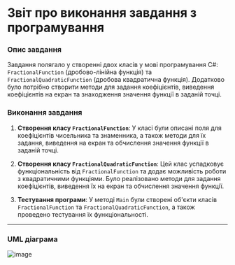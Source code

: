 Звіт про виконання завдання з програмування
===============================================

### Опис завдання
Завдання полягало у створенні двох класів у мові програмування C#: `FractionalFunction` (дробово-лінійна функція) та `FractionalQuadraticFunction` (дробова квадратична функція). Додатково було потрібно створити методи для задання коефіцієнтів, виведення коефіцієнтів на екран та знаходження значення функції в заданій точці.

### Виконання завдання
1. **Створення класу `FractionalFunction`**: У класі були описані поля для коефіцієнтів чисельника та знаменника, а також методи для їх задання, виведення на екран та обчислення значення функції в заданій точці.
   
2. **Створення класу `FractionalQuadraticFunction`**: Цей клас успадковує функціональність від `FractionalFunction` та додає можливість роботи з квадратичними функціями. Було реалізовано методи для задання коефіцієнтів, виведення їх на екран та обчислення значення функції.

3. **Тестування програми**: У методі `Main` були створені об'єкти класів `FractionalFunction` та `FractionalQuadraticFunction`, а також проведено тестування їх функціональності.

---

### UML діаграма 
![image](https://github.com/Roman-Davidyuk/03-Roman-Davidyuk/assets/145706234/39d471f5-74b5-46b6-bea8-7e673443888a)
